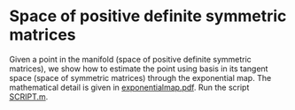 # Space of positive definite symmetric matrices

Given a point in the manifold (space of positive definite symmetric matrices), we show how to 
estimate the point using basis in its tangent space (space of symmetric matrices) through the exponential map. The mathematical detail is given in
[exponentialmap.pdf](https://github.com/laplcebeltrami/exp/blob/main/exponentialmap.pdf). Run the script [SCRIPT.m](https://github.com/laplcebeltrami/exp/blob/main/SCRIPT.m).

